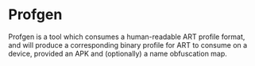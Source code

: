 # Profgen

Profgen is a tool which consumes a human-readable ART profile format, and will produce a corresponding binary profile for ART to consume on a device, provided an APK and (optionally) a name obfuscation map.